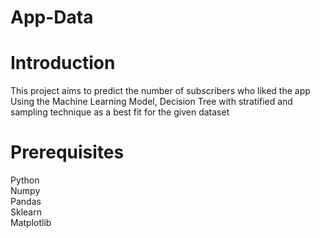 # App-Data
# Introduction
This project aims to predict the number of subscribers who liked the app <br>
Using the Machine Learning Model, Decision Tree with stratified and sampling technique as a best fit for the given dataset
# Prerequisites
Python <br>
Numpy <br>
Pandas <br>
Sklearn <br>
Matplotlib <br>
